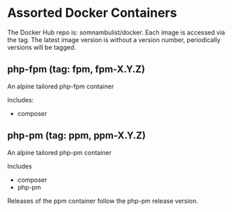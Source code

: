 # Assorted Docker Containers

The Docker Hub repo is: somnambulist/docker. Each image is accessed via the tag.
The latest image version is without a version number, periodically versions will
be tagged.

## php-fpm (tag: fpm, fpm-X.Y.Z)

An alpine tailored php-fpm container

Includes:

 * composer

## php-pm (tag: ppm, ppm-X.Y.Z)

An alpine tailored php-pm container

Includes

 * composer
 * php-pm

Releases of the ppm container follow the php-pm release version.
